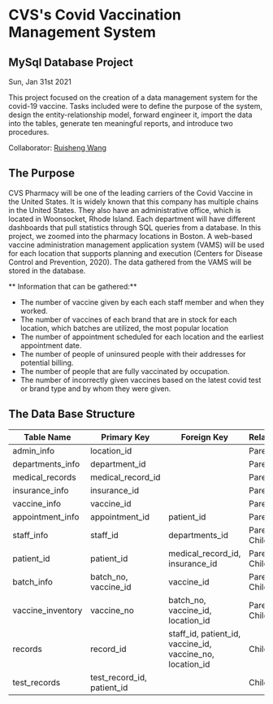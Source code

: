 # CVS's Covid Vaccination Management System
## MySql Database Project

Sun, Jan 31st 2021

This project focused on the creation of a data management system for the covid-19 vaccine. Tasks included were to define the purpose of the system, design the entity-relationship model, forward engineer it, import the data into the tables, generate ten meaningful reports, and introduce two procedures. 

Collaborator: [Ruisheng Wang](https://github.com/rishonwang) 

## The Purpose

CVS Pharmacy will be one of the leading carriers of the Covid Vaccine in the United States. It is widely known that this company has multiple chains in the United States. They also have an administrative office, which is located in Woonsocket, Rhode Island. Each department will have different dashboards that pull statistics through SQL queries from a database. In this project, we zoomed into the pharmacy locations in Boston. A web-based vaccine administration management application system (VAMS) will be used for each location that supports planning and execution (Centers for Disease Control and Prevention, 2020). The data gathered from the VAMS will be stored in the database.

** Information that can be gathered:**
-  The number of vaccine given by each each staff member and when they worked. 
-  The number of vaccines of each brand that are in stock for each location, which batches are utilized, the most popular location 
-  The number of appointment scheduled for each location and the earliest appointment date. 
-  The number of people of uninsured people with their addresses for potential billing. 
-  The number of people that are fully vaccinated by occupation. 
-  The number of incorrectly given vaccines based on the latest covid test or brand type and by whom they were given. 

## The Data Base Structure 

| Table Name  | Primary Key | Foreign Key | Relationship |
| ------------- | ------------- | ------------- | ------------- |
| admin_info  | location_id	  | | Parent
| departments_info  | department_id | | Parent
| medical_records | medical_record_id | | Parent
| insurance_info | insurance_id | | Parent 
| vaccine_info | vaccine_id | | Parent
| appointment_info | appointment_id	 | patient_id | Parent
| staff_info |staff_id | departments_id | Parent / Child
| patient_id | patient_id | medical_record_id, insurance_id | Parent / Child
| batch_info | batch_no, vaccine_id | vaccine_id | Parent / Child
| vaccine_inventory | vaccine_no | batch_no, vaccine_id, location_id | Parent / Child
| records | record_id | staff_id, patient_id, vaccine_id, vaccine_no, location_id | Child
| test_records | test_record_id, patient_id | | Child


